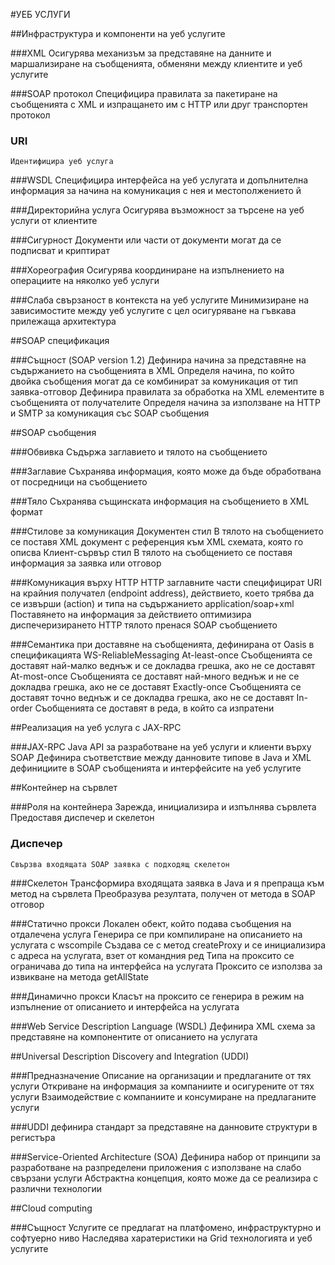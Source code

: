 #УЕБ УСЛУГИ

##Инфраструктура и компоненти на уеб услугите

###XML
    Осигурява механизъм за представяне на данните и маршализиране на
    съобщенията, обменяни между клиентите и уеб услугите

###SOAP протокол
    Специфицира правилата за пакетиране на съобщенията с XML и
    изпращането им с HTTP или друг транспортен протокол

### URI
    Идентифицира уеб услуга


###WSDL
    Специфицира интерфейса на уеб услугата и допълнителна
    информация за начина на комуникация с нея и местополжението й

###Директорийна услуга
    Осигурява възможност за търсене на уеб услуги от клиентите

###Сигурност
    Документи или части от документи могат да се подписват и криптират

###Хореография
    Осигурява координиране на изпълнението на операциите на няколко
    уеб услуги

###Слаба свързаност в контекста на уеб услугите
    Минимизиране на зависимостите между уеб услугите с цел
    осигуряване на гъвкава прилежаща архитектура

##SOAP спецификация

###Същност (SOAP version 1.2)
    Дефинира начина за представяне на съдържанието на съобщенията
    в XML
    Определя начина, по който двойка съобщения могат да се
    комбинират за комуникация от тип заявка-отговор
    Дефинира правилата за обработка на XML елементите в
    съобщенията от получателите
    Определя начина за използване на HTTP и SMTP за комуникация със
    SOAP съобщения
  
##SOAP съобщения

###Обвивка
    Съдържа заглавието и тялото на съобщението
  
###Заглавие
    Съхранява информация, която може да бъде обработвана от посредници на
    съобщението

###Тяло
    Съхранява същинската информация на съобщението в XML формат

###Стилове за комуникация
    Документен стил
      В тялото на съобщението се поставя XML документ с референция към XML схемата, която го описва
    Клиент-сървър стил
      В тялото на съобщението се поставя информация за заявка или отговор
    
###Комуникация върху HTTP
    HTTP заглавните части специфицират URI на крайния получател
    (endpoint address), действието, което трябва да се извърши (action) и
    типа на съдържанието application/soap+xml
    Поставянето на информация за действието оптимизира диспечеризирането
    HTTP тялото пренася SOAP съобщението

###Семантика при доставяне на съобщенията, дефинирана от Oasis в спецификацията WS-ReliableMessaging
    At-least-once
      Съобщенията се доставят най-малко веднъж и се докладва грешка, ако не се
      доставят
    At-most-once
      Съобщенията се доставят най-много веднъж и не се докладва грешка, ако не
      се доставят
    Exactly-once
      Съобщенията се доставят точно веднъж и се докладва грешка, ако не се
      доставят
    In-order
      Съобщенията се доставят в реда, в който са изпратени

##Реализация на уеб услуга с JAX-RPC

###JAX-RPC
    Java API за разработване на уеб услуги и клиенти върху SOAP
    Дефинира съответствие между данновите типове в Java и XML
    дефинициите в SOAP съобщенията и интерфейсите на уеб услугите
  
##Контейнер на сървлет

###Роля на контейнера
    Зарежда, инициализира и изпълнява сървлета
    Предоставя диспечер и скелетон

### Диспечер
    Свързва входящата SOAP заявка с подходящ скелетон
  
###Скелетон
    Трансформира входящата заявка в Java и я препраща към метод на
    сървлета
    Преобразува резултата, получен от метода в SOAP отговор

###Статично прокси
    Локален обект, който подава съобщения на отдалечена услуга
    Генерира се при компилиране на описанието на услугата с
    wscompile
    Създава се с метод createProxy и се инициализира с адреса на
    услугата, взет от командния ред
    Типа на проксито се ограничава до типа на интерфейса на услугата
    Проксито се използва за извикване на метода getAllState

###Динамично прокси
    Класът на проксито се генерира в режим на изпълнение от
    описанието и интерфейса на услугата

###Web Service Description Language (WSDL)
    Дефинира XML схема за представяне на компонентите от
    описанието на услугата

##Universal Description Discovery and Integration (UDDI)

###Предназначение
    Описание на организации и предлаганите от тях услуги
    Откриване на информация за компаниите и осигурените от тях
    услуги
    Взаимодействие с компаниите и консумиране на предлаганите
    услуги
    
###UDDI дефинира стандарт за представяне на данновите структури в регистъра

###Service-Oriented Architecture (SOA)
    Дефинира набор от принципи за разработване на разпределени
    приложения с използване на слабо свързани услуги
    Абстрактна концепция, която може да се реализира с различни
    технологии

##Cloud computing

###Същност
    Услугите се предлагат на платфомено, инфраструктурно и
    софтуерно ниво
    Наследява харатеристики на Grid технологията и уеб услугите

